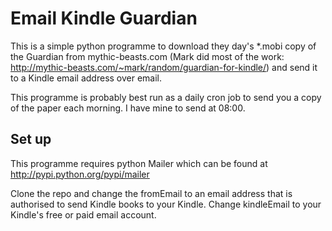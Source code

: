 # Email Kindle Guardian
This is a simple python programme to download they day's *.mobi copy of the Guardian from mythic-beasts.com (Mark did most of the work: http://mythic-beasts.com/~mark/random/guardian-for-kindle/) and send it to a Kindle email address over email.

This programme is probably best run as a daily cron job to send you a copy of the paper each morning. I have mine to send at 08:00.

## Set up
This programme requires python Mailer which can be found at http://pypi.python.org/pypi/mailer

Clone the repo and change the fromEmail to an email address that is authorised to send Kindle books to your Kindle. Change kindleEmail to your Kindle's free or paid email account.
